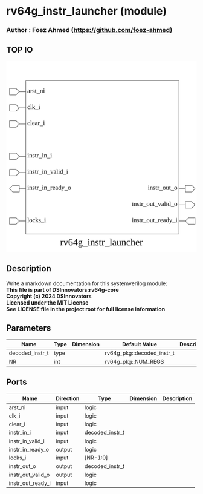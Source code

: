 # rv64g_instr_launcher (module)

### Author : Foez Ahmed (https://github.com/foez-ahmed)

## TOP IO
<img src="./rv64g_instr_launcher_top.svg">

## Description

Write a markdown documentation for this systemverilog module:
<br>**This file is part of DSInnovators:rv64g-core**
<br>**Copyright (c) 2024 DSInnovators**
<br>**Licensed under the MIT License**
<br>**See LICENSE file in the project root for full license information**

## Parameters
|Name|Type|Dimension|Default Value|Description|
|-|-|-|-|-|
|decoded_instr_t|type||rv64g_pkg::decoded_instr_t||
|NR|int||rv64g_pkg::NUM_REGS||

## Ports
|Name|Direction|Type|Dimension|Description|
|-|-|-|-|-|
|arst_ni|input|logic|||
|clk_i|input|logic|||
|clear_i|input|logic|||
|instr_in_i|input|decoded_instr_t|||
|instr_in_valid_i|input|logic|||
|instr_in_ready_o|output|logic|||
|locks_i|input|[NR-1:0]|||
|instr_out_o|output|decoded_instr_t|||
|instr_out_valid_o|output|logic|||
|instr_out_ready_i|input|logic|||
